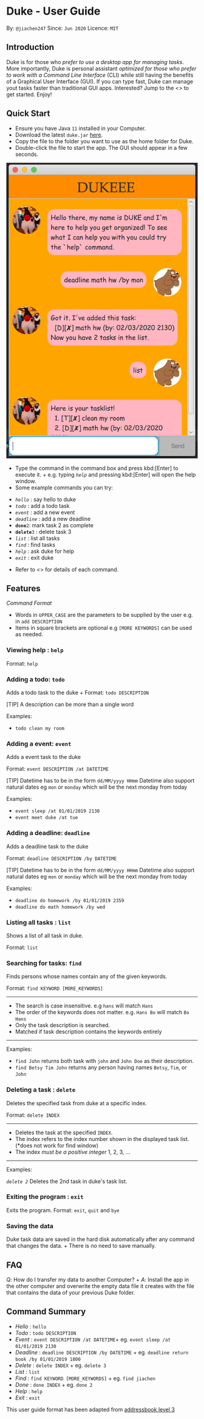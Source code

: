 # Duke - User Guide
By: `@jiachen247`      Since: `Jun 2020`      Licence: `MIT`

## Introduction

Duke is for those who *prefer to use a desktop app for managing tasks*. More importantly, Duke is personal assistant *optimized for those who prefer to work with a Command Line Interface* (CLI) while still having the benefits of a Graphical User Interface (GUI). If you can type fast, Duke can manage yout tasks faster than traditional GUI apps. Interested? Jump to the <<Quick Start>> to get started. Enjoy!

## Quick Start

- Ensure you have Java `11` installed in your Computer.
- Download the latest `duke.jar` [here](https://github.com/jiachen247/duke/releases).
-  Copy the file to the folder you want to use as the home folder for Duke.
-  Double-click the file to start the app. The GUI should appear in a few seconds.

![](Ui.png?raw=true)

-  Type the command in the command box and press kbd:[Enter] to execute it. +
e.g. typing *`help`* and pressing kbd:[Enter] will open the help window.
-  Some example commands you can try:

* *`hello`* : say hello to duke
* *`todo`* : add a todo task
* *`event`* : add a new event 
* *`deadline`* : add a new deadline 
* **`done`**`2`: mark task 2 as complete 
* **`delete`**`3` : delete task 3
* *`list`* : list all tasks
* *`find`* : find tasks
* *`help`* : ask duke for help
* *`exit`* : exit duke

-  Refer to <<Features>> for details of each command.

## Features

*Command Format*

* Words in `UPPER_CASE` are the parameters to be supplied by the user e.g. in `add DESCRIPTION`
* Items in square brackets are optional e.g `[MORE KEYWORDS]` can be used as needed.
###

### Viewing help : `help`

Format: `help`

### Adding a todo: `todo`

Adds a todo task to the duke +
Format: `todo DESCRIPTION`

[TIP]
A description can be more than a single word

Examples:

* `todo clean my room`

### Adding a event: `event`

Adds a event task to the duke

Format: `event DESCRIPTION /at DATETIME`

[TIP]
Datetime has to be in the form `dd/MM/yyyy HHmm`
Datetime also support natural dates eg `mon` or `monday` which will be the next monday from today

Examples:

* `event sleep /at 01/01/2019 2130`
* `event meet duke /at tue`

### Adding a deadline: `deadline`

Adds a deadline task to the duke

Format: `deadline DESCRIPTION /by DATETIME`

[TIP]
Datetime has to be in the form `dd/MM/yyyy HHmm`
Datetime also support natural dates eg `mon` or `monday` which will be the next monday from today

Examples:

* `deadline do homework /by 01/01/2019 2359`
* `deadline do math homework /by wed`

### Listing all tasks : `list`

Shows a list of all task in duke.

Format: `list`

### Searching for tasks: `find`

Finds persons whose names contain any of the given keywords.

Format: `find KEYWORD [MORE_KEYWORDS]`

****
* The search is case insensitive. e.g `hans` will match `Hans`
* The order of the keywords does not matter. e.g. `Hans Bo` will match `Bo Hans`
* Only the task description is searched.
* Matched if task description contains the keywords entirely
****

Examples:

* `find John` returns both task with `john` and `John Doe` as their description.
* `find Betsy Tim John` returns any person having names `Betsy`, `Tim`, or `John`

### Deleting a task : `delete`

Deletes the specified task from duke at a specific index.

Format: `delete INDEX`

****
* Deletes the task at the specified `INDEX`.
* The index refers to the index number shown in the displayed task list. (*does not work for find window)
* The index *must be a positive integer* 1, 2, 3, ...
****

Examples:

*`delete 2`*
Deletes the 2nd task in duke's task list.

### Exiting the program : `exit`

Exits the program.
Format: `exit`, `quit` and `bye`

### Saving the data
Duke task data are saved in the hard disk automatically after any command that changes the data. +
There is no need to save manually.

## FAQ
*Q*: How do I transfer my data to another Computer? +
*A*: Install the app in the other computer and overwrite the empty data file it creates with the file that contains the data of your previous Duke folder.

## Command Summary
* *Hello* : `hello`
* *Todo* : `todo DESCRIPTION`
* *Event* : `event DESCRIPTION /at DATETIME`+
eg. `event sleep /at 01/01/2019 2130`
* *Deadline* : `deadline DESCRIPTION /by DATETIME` +
eg. `deadline return book /by 01/01/2019 1800`
* *Delete* : `delete INDEX` + eg. `delete 3`
* *List* : `list`
* *Find* : `find KEYWORD [MORE_KEYWORDS]` + eg. `find jiachen`
* *Done* : `done INDEX` + 
eg. `done 2`
* *Help* : `help`
* *Exit* : `exit`

This user guide format has been adapted from [addressbook level 3](https://github.com/nus-cs2103-AY1920S2/addressbook-level3/blob/master/docs/UserGuide.adoc)
